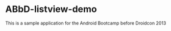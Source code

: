 ABbD-listview-demo
==================

This is a sample application for the Android Bootcamp before Droidcon 2013